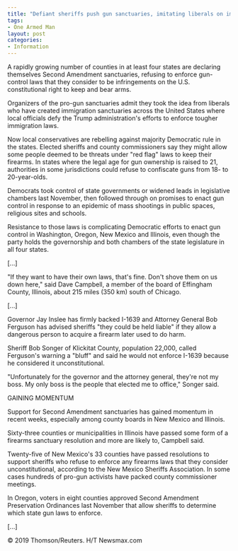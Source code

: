 ```yaml
---
title: "Defiant sheriffs push gun sanctuaries, imitating liberals on immigration"
tags:
- One Armed Man
layout: post
categories:
- Information
---
```


A rapidly growing number of counties in at least four states are declaring themselves Second Amendment sanctuaries, refusing to enforce gun-control laws that they consider to be infringements on the U.S. constitutional right to keep and bear arms.

Organizers of the pro-gun sanctuaries admit they took the idea from liberals who have created immigration sanctuaries across the United States where local officials defy the Trump administration's efforts to enforce tougher immigration laws.

Now local conservatives are rebelling against majority Democratic rule in the states. Elected sheriffs and county commissioners say they might allow some people deemed to be threats under "red flag" laws to keep their firearms. In states where the legal age for gun ownership is raised to 21, authorities in some jurisdictions could refuse to confiscate guns from 18- to 20-year-olds.

Democrats took control of state governments or widened leads in legislative chambers last November, then followed through on promises to enact gun control in response to an epidemic of mass shootings in public spaces, religious sites and schools.

Resistance to those laws is complicating Democratic efforts to enact gun control in Washington, Oregon, New Mexico and Illinois, even though the party holds the governorship and both chambers of the state legislature in all four states.

\[...\]

"If they want to have their own laws, that's fine. Don't shove them on us down here," said Dave Campbell, a member of the board of Effingham County, Illinois, about 215 miles (350 km) south of Chicago.

\[...\]

Governor Jay Inslee has firmly backed I-1639 and Attorney General Bob Ferguson has advised sheriffs "they could be held liable" if they allow a dangerous person to acquire a firearm later used to do harm.

Sheriff Bob Songer of Klickitat County, population 22,000, called Ferguson's warning a "bluff" and said he would not enforce I-1639 because he considered it unconstitutional.

"Unfortunately for the governor and the attorney general, they're not my boss. My only boss is the people that elected me to office," Songer said.

GAINING MOMENTUM

Support for Second Amendment sanctuaries has gained momentum in recent weeks, especially among county boards in New Mexico and Illinois.

Sixty-three counties or municipalities in Illinois have passed some form of a firearms sanctuary resolution and more are likely to, Campbell said.

Twenty-five of New Mexico's 33 counties have passed resolutions to support sheriffs who refuse to enforce any firearms laws that they consider unconstitutional, according to the New Mexico Sheriffs Association. In some cases hundreds of pro-gun activists have packed county commissioner meetings.

In Oregon, voters in eight counties approved Second Amendment Preservation Ordinances last November that allow sheriffs to determine which state gun laws to enforce.

\[...\]

© 2019 Thomson/Reuters. H/T Newsmax.com